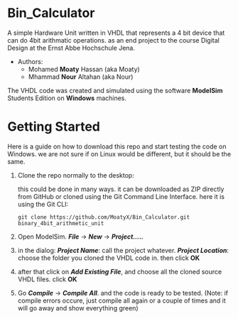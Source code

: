# Bin_Calculator

A simple Hardware Unit written in VHDL that represents a 4 bit device that can do 4bit arithmatic operations.
as an end project to the course Digital Design at the Ernst Abbe Hochschule Jena.


- Authors:
   - Mohamed **Moaty** Hassan (aka Moaty)
   - Mhammad **Nour** Altahan (aka Nour)

The VHDL code was created and simulated using the software **ModelSim** Students Edition on **Windows** machines.

# Getting Started

Here is a guide on how to download this repo and start testing the code on Windows. we are not sure if on Linux would be different, but it should be the same.

1. Clone the repo normally to the desktop:

   this could be done in many ways. it can be downloaded as ZIP directly from GitHub or cloned using the Git Command Line Interface.
   here it is using the Git CLI:
   
   `git clone https://github.com/MoatyX/Bin_Calculator.git binary_4bit_arithmetic_unit`  

2. Open ModelSim. **_File_** -> **_New_** -> **_Project....._**
3. in the dialog: **_Project Name_**: call the project whatever. **_Project Location_**: choose the folder you cloned the VHDL code in. then click **OK**
4. after that click on **_Add Existing File_**, and choose all the cloned source VHDL files. click **OK**
5. Go **_Compile_** -> **_Compile All_**. and the code is ready to be tested. (Note: if compile errors occure, just compile all again or a couple of times and it will go away and show everything green)